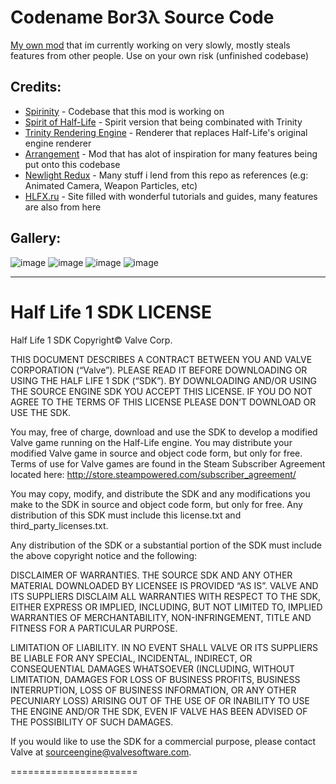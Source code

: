 # Codename Bor3λ Source Code

[My own mod](https://www.moddb.com/mods/codename-borea) that im currently working on very slowly, mostly steals features from other people. Use on your own risk (unfinished codebase)

## Credits:
* [Spirinity](https://github.com/edgarbarney/halflife-planckepoch) - Codebase that this mod is working on
* [Spirit of Half-Life](https://github.com/LogicAndTrick/halflife-updated/tree/spirit/spirit-1.8-bug-fixes) - Spirit version that being combinated with Trinity
* [Trinity Rendering Engine](https://github.com/TheOverfloater/trinity-engine) - Renderer that replaces Half-Life's original engine renderer
* [Arrangement](https://github.com/JoelTroch/am_src_latest) - Mod that has alot of inspiration for many features being put onto this codebase
* [Newlight Redux](https://github.com/BlueNightHawk/hl-newlight) - Many stuff i lend from this repo as references (e.g: Animated Camera, Weapon Particles, etc)
* [HLFX.ru](https://hlfx.ru/forum/index.php?s=) - Site filled with wonderful tutorials and guides, many features are also from here

## Gallery:
![image](https://user-images.githubusercontent.com/62763382/172050105-61a6a605-fe25-4e72-9949-44a388f0f1f0.png)
![image](https://user-images.githubusercontent.com/62763382/187019728-202b885a-2a35-4621-a56f-a29e479d7d70.png)
![image](https://user-images.githubusercontent.com/62763382/187019734-0ca8cb23-7ebc-4ddd-a484-005bb89fc055.png)
![image](https://github.com/bacontsu/codename-borea/assets/62763382/81e7f590-21a0-4dcc-8685-39658a1b08fa)


------------
Half Life 1 SDK LICENSE
======================

Half Life 1 SDK Copyright© Valve Corp.  

THIS DOCUMENT DESCRIBES A CONTRACT BETWEEN YOU AND VALVE CORPORATION (“Valve”).  PLEASE READ IT BEFORE DOWNLOADING OR USING THE HALF LIFE 1 SDK (“SDK”). BY DOWNLOADING AND/OR USING THE SOURCE ENGINE SDK YOU ACCEPT THIS LICENSE. IF YOU DO NOT AGREE TO THE TERMS OF THIS LICENSE PLEASE DON’T DOWNLOAD OR USE THE SDK.

You may, free of charge, download and use the SDK to develop a modified Valve game running on the Half-Life engine.  You may distribute your modified Valve game in source and object code form, but only for free. Terms of use for Valve games are found in the Steam Subscriber Agreement located here: http://store.steampowered.com/subscriber_agreement/ 

You may copy, modify, and distribute the SDK and any modifications you make to the SDK in source and object code form, but only for free.  Any distribution of this SDK must include this license.txt and third_party_licenses.txt.  
 
Any distribution of the SDK or a substantial portion of the SDK must include the above copyright notice and the following: 

DISCLAIMER OF WARRANTIES.  THE SOURCE SDK AND ANY OTHER MATERIAL DOWNLOADED BY LICENSEE IS PROVIDED “AS IS”.  VALVE AND ITS SUPPLIERS DISCLAIM ALL WARRANTIES WITH RESPECT TO THE SDK, EITHER EXPRESS OR IMPLIED, INCLUDING, BUT NOT LIMITED TO, IMPLIED WARRANTIES OF MERCHANTABILITY, NON-INFRINGEMENT, TITLE AND FITNESS FOR A PARTICULAR PURPOSE.  

LIMITATION OF LIABILITY.  IN NO EVENT SHALL VALVE OR ITS SUPPLIERS BE LIABLE FOR ANY SPECIAL, INCIDENTAL, INDIRECT, OR CONSEQUENTIAL DAMAGES WHATSOEVER (INCLUDING, WITHOUT LIMITATION, DAMAGES FOR LOSS OF BUSINESS PROFITS, BUSINESS INTERRUPTION, LOSS OF BUSINESS INFORMATION, OR ANY OTHER PECUNIARY LOSS) ARISING OUT OF THE USE OF OR INABILITY TO USE THE ENGINE AND/OR THE SDK, EVEN IF VALVE HAS BEEN ADVISED OF THE POSSIBILITY OF SUCH DAMAGES.  
 
 
If you would like to use the SDK for a commercial purpose, please contact Valve at sourceengine@valvesoftware.com.

======================
